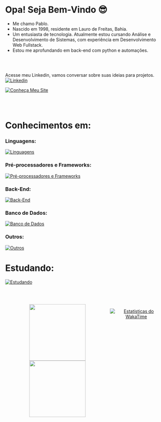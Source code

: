 # Opa! Seja Bem-Vindo 😎

<ul>
  <li>Me chamo Pablo.</li>
  <li>Nascido em 1998, residente em Lauro de Freitas, Bahia.</li>
  <li>Um entusiasta de tecnologia. Atualmente estou cursando Análise e Desenvolvimento de Sistemas, com experiência em Desenvolvimento Web Fullstack.</li>
  <li>Estou me aprofundando em back-end com python e automações.</li>
</ul>
<br><br>

Acesse meu Linkedin, vamos conversar sobre suas ideias para projetos.<br>
<a href="https://www.linkedin.com/in/pablosantos-cg/" target="_blank">
  <img align="center" src="https://img.shields.io/badge/LinkedIn-0077B5?style=for-the-badge&logo=linkedin&logoColor=white" alt="Linkedin"/>
</a>

[![Conheça Meu Site](https://img.shields.io/badge/Conheça%20meu%20site-000000?style=for-the-badge&logoColor=white)](https://portfolio-jet-ten-16.vercel.app/)

<br><br>

# Conhecimentos em:

### Linguagens:
[![Linguagens](https://skillicons.dev/icons?i=html,css,js,ts,python&theme=dark)](https://skillicons.dev)<br>

### Pré-processadores e Frameworks:
[![Pré-processadores e Frameworks](https://skillicons.dev/icons?i=sass,bootstrap,tailwind,react,next&theme=dark)](https://skillicons.dev)<br>

### Back-End:
[![Back-End](https://skillicons.dev/icons?i=nodejs,express,sequelize&theme=dark)](https://skillicons.dev)<br>

### Banco de Dados:
[![Banco de Dados](https://skillicons.dev/icons?i=postgresql,mysql,sqlite,mongodb&theme=dark)](https://skillicons.dev)<br>

### Outros:
[![Outros](https://skillicons.dev/icons?i=git,linux,docker,jest,figma&theme=dark)](https://skillicons.dev)<br>


# Estudando:
[![Estudando](https://skillicons.dev/icons?i=django,selenium&theme=dark)](https://skillicons.dev)<br>

<br><br>

<div align ="center" style="display: flex;">
  <a href="https://github.com/PabloSantos-CG?tab=repositories">
  <img height="180em" src="https://github-readme-stats.vercel.app/api?username=PabloSantos-CG&show_icons=true&theme=algolia&include_all_commits=true&count_private=true"/>
  <img height="180em" src="https://github-readme-stats.vercel.app/api/top-langs/?username=PabloSantos-CG&layout=compact&langs_count=7&theme=algolia"/>

  [![Estatísticas do WakaTime](https://github-readme-stats.vercel.app/api/wakatime?username=018b9561-1afd-4386-9f7e-0d74680fda76&langs_count=10&theme=algolia&)](https://github.com/anuraghazra/github-readme-stats)
  
</div>
    
